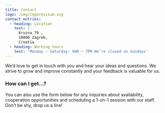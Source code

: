 ```yaml
---
title: Contact
logo: /img/logorevisum.svg
contact_entries:
  - heading: Location
    text: |-
      Kruzna 79 ,
      10000 Zagreb, 
      Croatia
  - heading: Working hours
    text: 'Monday – Saturday: 9AM – 7PM We’re closed on Sundays'
---
```

We’d love to get in touch with you and hear your ideas and
questions. We strive to grow and improve constantly and your feedback
is valuable for us.

<h3 class="f4 b lh-title mb2">How can I get…?</h3>

You can also use the form below for any inquiries about 
availability, cooperation opportunities and scheduling a 1-on-1 session
with our staff. Don’t be shy, drop us a line!
